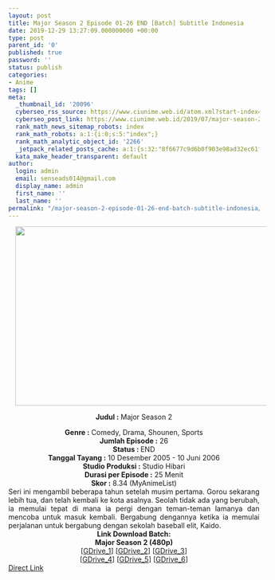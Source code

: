 ```yaml
---
layout: post
title: Major Season 2 Episode 01-26 END [Batch] Subtitle Indonesia
date: 2019-12-29 13:27:09.000000000 +00:00
type: post
parent_id: '0'
published: true
password: ''
status: publish
categories:
- Anime
tags: []
meta:
  _thumbnail_id: '20096'
  cyberseo_rss_source: https://www.ciunime.web.id/atom.xml?start-index=1351&max-results=150
  cyberseo_post_link: https://www.ciunime.web.id/2019/07/major-season-2-episode-01-26-end-batch.html
  rank_math_news_sitemap_robots: index
  rank_math_robots: a:1:{i:0;s:5:"index";}
  rank_math_analytic_object_id: '2266'
  _jetpack_related_posts_cache: a:1:{s:32:"8f6677c9d6b0f903e98ad32ec61f8deb";a:2:{s:7:"expires";i:1653647916;s:7:"payload";a:0:{}}}
  kata_make_header_transparent: default
author:
  login: admin
  email: senseads014@gmail.com
  display_name: admin
  first_name: ''
  last_name: ''
permalink: "/major-season-2-episode-01-26-end-batch-subtitle-indonesia/"
---
```

<div style="text-align: center;">
<div class="separator" style="clear: both; text-align: center;"><a href="https://1.bp.blogspot.com/-MSdjcQJUc0g/XSYnhwxPz7I/AAAAAAAAbYg/j8KM6qeuP7ILalZ8jBMKhmzDkgkZp4EdACLcBGAs/s1600/Major%2BSeason%2B2.jpg" imageanchor="1" style="margin-left: 1em; margin-right: 1em;"><img border="0" data-original-height="720" data-original-width="1280" height="360" src="{{ site.baseurl }}/assets/2019/12/Major%2BSeason%2B2.jpg" width="640" /></a></div>
<div style="text-align: left;"></div>
<p><b>Judul</b><b><b> </b>:</b> Major Season 2</div>
<div style="text-align: center;"><b><b>Genre :</b></b> Comedy, Drama, Shounen, Sports</div>
<div style="text-align: center;"><b>Jumlah Episode :</b> 26<br /><b>Status :&nbsp;</b>END<br /><b>Tanggal Tayang :</b> 10 Desember 2005 - 10 Juni 2006<br /><b>Studio Produksi :</b> Studio Hibari<br /><b>Durasi per Episode :</b> 25 Menit</div>
<div style="text-align: center;"><b>Skor :</b> 8.34 (MyAnimeList)</div>
<div style="text-align: center;"></div>
<div style="text-align: justify;">Seri ini mengambil beberapa tahun setelah musim pertama. Gorou sekarang lebih tua, dan telah kembali ke kota asalnya. Seolah tidak ada yang berubah, ia memulai tepat di mana ia pergi dengan teman-teman lamanya dan mencoba untuk masuk kembali. Bergabung dengannya ketika ia memulai perjalanan untuk bergabung dengan sekolah baseball elit, Kaido.</div>
<div style="text-align: justify;"></div>
<div style="text-align: justify;"></div>
<div style="text-align: center;"><b>Link Download Batch:</b></div>
<div style="text-align: center;"><b>Major Season 2 (480p)</b></div>
<div style="text-align: center;">[<a href="https://drive.google.com/uc?id=11ff_D81EDJi5rllILUrNTaLtUOPJR7h1" target="_blank" rel="noopener">GDrive_1</a>] [<a href="https://drive.google.com/uc?id=1xCy_mRn2dDbmpfxJymfCXiZFLsLyxIKZ" target="_blank" rel="noopener">GDrive_2</a>] [<a href="https://drive.google.com/uc?id=1-U0zW0L_Vn0G7FKI3WH96Cx_vyT0dojw" target="_blank" rel="noopener">GDrive_3</a>]<br />[<a href="https://drive.google.com/uc?id=1ejeZOz1TyXnmQSAznMADXj6frrSeEEmp" target="_blank" rel="noopener">GDrive_4</a>] [<a href="https://drive.google.com/uc?id=1xjJhGjLcRvTRcRXNDgq1b_qUYwmH5sn3" target="_blank" rel="noopener">GDrive_5</a>] [<a href="https://drive.google.com/uc?id=1Clk-SZ0aZh2M6UtiBn8YyZoWg2EZd3Y-" target="_blank" rel="noopener">GDrive_6</a>]</div>
<link rel="stylesheet" href="https://cdnjs.cloudflare.com/ajax/libs/font-awesome/4.7.0/css/font-awesome.min.css" />
<div class="divbtn"> <a href="https://handymansurrender.com/fihup8buzv?key=94550f7ce39444073321dde3b8782f97" class="btn"><i class="fa fa-download"></i> Direct Link</a> </div>
